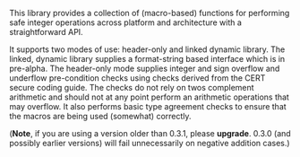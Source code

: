 This library provides a collection of (macro-based) functions for performing safe integer operations across platform and architecture with a straightforward API.

It supports two modes of use: header-only and linked dynamic library.  The linked, dynamic library supplies a format-string based interface which is in pre-alpha.  The header-only mode supplies integer and sign overflow and underflow pre-condition checks using checks derived from the CERT secure coding guide.  The checks do not rely on twos complement arithmetic and should not at any point perform an arithmetic operations that may overflow.  It also performs basic type agreement checks to ensure that the macros are being used (somewhat) correctly.

(**Note**, if you are using a version older than 0.3.1, please **upgrade**.  0.3.0 (and possibly earlier versions) will fail unnecessarily on negative addition cases.)